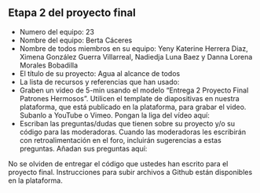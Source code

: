 ## Etapa 2 del proyecto final

- Numero del equipo: 23
- Nombre del equipo: Berta Cáceres
- Nombre de todos miembros en su equipo: Yeny Katerine Herrera Diaz, Ximena González Guerra Villarreal, Nadiedja Luna Baez y Danna Lorena Morales Bobadilla
- El título de su proyecto: Agua al alcance de todos 
- La lista de recursos y referencias que han usado:
- Graben un video de 5-min usando el modelo “Entrega 2 Proyecto Final Patrones Hermosos”. Utilicen el template de diapositivas en nuestra plataforma, que está publicado en la plataforma, para grabar el video. Subanlo a YouTube o Vimeo. Pongan la liga del vídeo aquí: 
- Escriban las preguntas/dudas que tienen sobre su proyecto y/o su código para las moderadoras. Cuando las moderadoras les escribirán con retroalimentación en el foro, incluirán sugerencias a estas preguntas. Añadan sus preguntas aquí:

No se olviden de entregar el código que ustedes han escrito para el proyecto final. Instrucciones para subir archivos a Github están disponibles en la plataforma.
